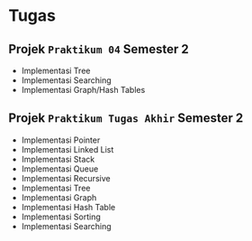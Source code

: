# Tugas

## Projek `Praktikum 04` Semester 2

- Implementasi Tree
- Implementasi Searching
- Implementasi Graph/Hash Tables

## Projek `Praktikum Tugas Akhir` Semester 2

- Implementasi Pointer
- Implementasi Linked List
- Implementasi Stack
- Implementasi Queue
- Implementasi Recursive
- Implementasi Tree
- Implementasi Graph
- Implementasi Hash Table
- Implementasi Sorting
- Implementasi Searching
